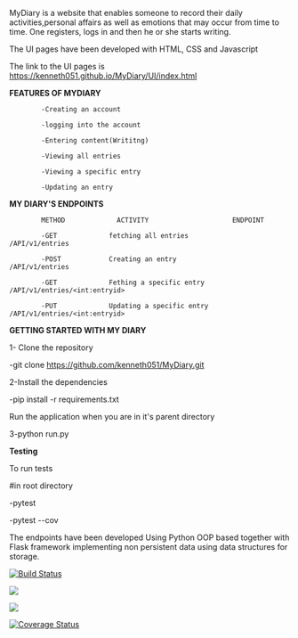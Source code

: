 MyDiary
is a website that enables someone to record their daily activities,personal affairs as well as emotions that may occur from time to time. One registers, logs in and then he or she starts writing.

 The UI pages have been developed with HTML, CSS and Javascript
	
 The link to the UI pages is https://kenneth051.github.io/MyDiary/UI/index.html
	

 **FEATURES OF MYDIARY**
	
			-Creating an account

			-logging into the account

			-Entering content(Writitng)

			-Viewing all entries

			-Viewing a specific entry

			-Updating an entry


 **MY DIARY'S ENDPOINTS**
	
			METHOD             ACTIVITY                     ENDPOINT

			-GET             fetching all entries           /API/v1/entries

			-POST            Creating an entry              /API/v1/entries

			-GET             Fething a specific entry       /API/v1/entries/<int:entryid>

			-PUT             Updating a specific entry      /API/v1/entries/<int:entryid>




**GETTING STARTED WITH MY DIARY**

1- Clone the repository

-git clone https://github.com/kenneth051/MyDiary.git

2-Install the dependencies

-pip install -r requirements.txt

Run the application when you are in it's parent directory

3-python run.py

**Testing**

To run tests

#in root directory

-pytest

-pytest --cov


 The endpoints have been developed Using Python OOP based together with Flask framework implementing non persistent data using data structures for storage.
 
[![Build Status](https://travis-ci.org/kenneth051/MyDiary.svg?branch=develop)](https://travis-ci.org/kenneth051/MyDiary)

<a href="https://codeclimate.com/github/kenneth051/MyDiary/maintainability"><img src="https://api.codeclimate.com/v1/badges/9d29aad9c943fed7228d/maintainability" /></a>

<a href="https://codeclimate.com/github/kenneth051/MyDiary/test_coverage"><img src="https://api.codeclimate.com/v1/badges/9d29aad9c943fed7228d/test_coverage" /></a>

[![Coverage Status](https://coveralls.io/repos/github/kenneth051/MyDiary/badge.svg?branch=develop)](https://coveralls.io/github/kenneth051/MyDiary?branch=develop)
